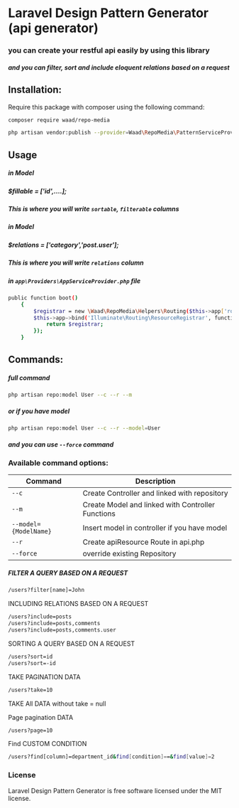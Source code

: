 # Laravel Design Pattern Generator (api generator)
### you can create your restful api easily by using this library
##### and you can filter, sort and include eloquent relations based on a request


## Installation:
Require this package with composer using the following command:

```sh
composer require waad/repo-media
```

```sh
php artisan vendor:publish --provider=Waad\RepoMedia\PatternServiceProvider 
```

## Usage
##### in Model
##### $fillable = ['id',....];
##### This is where you will write  `sortable`, `filterable` columns 


##### in Model
##### $relations = ['category','post.user']; 
##### This is where you will write `relations` column 

##### in  `app\Providers\AppServiceProvider.php` file

```sh
public function boot()
    {
        $registrar = new \Waad\RepoMedia\Helpers\Routing($this->app['router']);
        $this->app->bind('Illuminate\Routing\ResourceRegistrar', function () use ($registrar) {
            return $registrar;
        });
    }
```

## Commands:
##### full command
```sh
php artisan repo:model User --c --r --m
```
##### or if you have model 
```sh
php artisan repo:model User --c --r --model=User
```
##### and you can use `--force` command


### Available command options:

Command | Description
--------- | -------
`--c` | Create Controller and linked with repository
`--m` | Create Model and linked with Controller Functions
`--model={ModelName}` | Insert model in controller if you have model
`--r` | Create apiResource Route in api.php
`--force` | override existing Repository



##### FILTER A QUERY BASED ON A REQUEST
```sh
/users?filter[name]=John
```

INCLUDING RELATIONS BASED ON A REQUEST
```sh
/users?include=posts
/users?include=posts,comments
/users?include=posts,comments.user
```

SORTING A QUERY BASED ON A REQUEST
```sh
/users?sort=id
/users?sort=-id
```


TAKE PAGINATION DATA
```sh
/users?take=10
```
TAKE All DATA without take = null

Page pagination DATA
```sh
/users?page=10
```

Find CUSTOM CONDITION
```sh
/users?find[column]=department_id&find[condition]==&find[value]=2 
```


### License

Laravel Design Pattern Generator is free software licensed under the MIT license.
